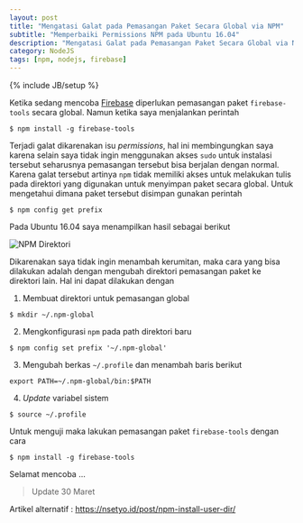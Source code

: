 ```yaml
---
layout: post
title: "Mengatasi Galat pada Pemasangan Paket Secara Global via NPM"
subtitle: "Memperbaiki Permissions NPM pada Ubuntu 16.04"
description: "Mengatasi Galat pada Pemasangan Paket Secara Global via NPM pada Ubuntu 16.04"
category: NodeJS
tags: [npm, nodejs, firebase]
---
```

{% include JB/setup %}

Ketika sedang mencoba [Firebase](https://firebase.google.com/) diperlukan pemasangan paket `firebase-tools` secara global. Namun ketika saya menjalankan perintah

    $ npm install -g firebase-tools

Terjadi galat dikarenakan isu _permissions_, hal ini membingungkan saya karena selain saya tidak ingin menggunakan akses `sudo` untuk instalasi tersebut seharusnya pemasangan tersebut bisa berjalan dengan normal. Karena galat tersebut artinya `npm` tidak memiliki akses untuk melakukan tulis pada direktori yang digunakan untuk menyimpan paket secara global. Untuk mengetahui dimana paket tersebut disimpan gunakan perintah

    $ npm config get prefix

Pada Ubuntu 16.04 saya menampilkan hasil sebagai berikut

<img src="{{ site.baseurl }}/img/npm-dir.png" class="img-responsive" alt="NPM Direktori">

Dikarenakan saya tidak ingin menambah kerumitan, maka cara yang bisa dilakukan adalah dengan mengubah direktori pemasangan paket ke direktori lain. Hal ini dapat dilakukan dengan

1. Membuat direktori untuk pemasangan global
```
$ mkdir ~/.npm-global
```
2. Mengkonfigurasi `npm` pada path direktori baru
```
$ npm config set prefix '~/.npm-global'
```
3. Mengubah berkas `~/.profile` dan menambah baris berikut
```
export PATH=~/.npm-global/bin:$PATH
```
4. _Update_ variabel sistem
```
$ source ~/.profile
```

Untuk menguji maka lakukan pemasangan paket `firebase-tools` dengan cara

    $ npm install -g firebase-tools

Selamat mencoba ...

> Update 30 Maret

Artikel alternatif : https://nsetyo.id/post/npm-install-user-dir/